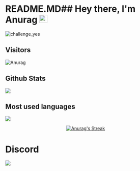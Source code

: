 # README.MD## Hey there, I'm Anurag <img src="https://media.giphy.com/media/hvRJCLFzcasrR4ia7z/giphy.gif" width="25px">
![challenge_yes](https://i.alexflipnote.dev/4h93guy.png)


## Visitors
![Anurag](https://profile-counter.glitch.me/InvalidAnurag/count.svg)


</span>

<span float="center" height=200>
  <h2>Github Stats</h2>
<img src="https://github-readme-stats.vercel.app/api?username=InvalidAnurag&show_icons=true&count_private=true&title_color=ebebec&text_color=f2f9ff&icon_color=3ad253&bg_color=090d0f" float="left" />
  <h2>Most used languages</h2>
<img src="https://github-readme-stats.vercel.app/api/top-langs?username=InvalidAnurag&show_icons=true&title_color=f2f9ff&text_color=f2f9ff&icon_color=3ad253&bg_color=090d0f" float="right" />
</span>

<p align="center">
    <a href="https://github.com/SubhamRaoniar28/github-readme-streak-stats">
        <img title="🔥 Get streak stats for your profile at git.io/streak-stats" alt="Anurag's Streak" src="http://github-readme-streak-stats.herokuapp.com?user=InvalidAnurag&theme=github-dark&hide_border=true&stroke=0000&background=060A0CD0"/>
    </a>
</p>


# Discord

[![](https://discord.c99.nl/widget/theme-1/458541186265907210.png)](https://discord.gg/flantic)

